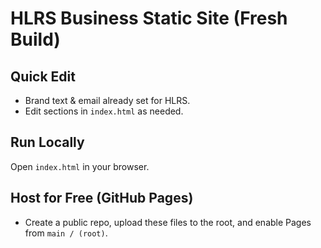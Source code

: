 # HLRS Business Static Site (Fresh Build)

## Quick Edit
- Brand text & email already set for HLRS.
- Edit sections in `index.html` as needed.

## Run Locally
Open `index.html` in your browser.

## Host for Free (GitHub Pages)
- Create a public repo, upload these files to the root, and enable Pages from `main / (root)`.
